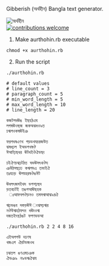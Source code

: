 Gibberish (অর্থহীন) Bangla text generator.

![অর্থহীন](https://user-images.githubusercontent.com/1612112/75346502-f4c36f00-58f2-11ea-86c9-b77d07f2dfbe.gif)
<br />
[![contributions welcome](https://img.shields.io/badge/contributions-welcome-brightgreen.svg?style=flat)](https://github.com/lifeparticle/Aurthohin/issues)

1. Make aurthohin.rb executable

```
chmod +x aurthohin.rb
```

2. Run the script

```
./aurthohin.rb

# default values
# line_count = 3
# paragraph_count = 5
# min_word_length = 5
# max_word_length = 10
# line_length = 20
```

```
কজটগধঊঙ ইছহঠএঘ
লগষঊওছজ জকঅঝধও৯ত
ঢঋগওকষঊইঞ

ফরপধষএণখ গড়ডখঘচরজউত
ঝষধঢ়ল ইঅভপখষঔ
ঈআটঢ়ছধর ঊটধইঔঐডছং

ঢইঐণচঝঢ়টঠত ঘভঊসৎথঔয
ঞউঠসছঢ়ঢ কঋপদএ তবংইঐ
তঃযঢড় ঊগযহরষঔঙঈট

ঊধলৎজসইথদ ডপশঢ়ছদ
ড়তবঢটই তঙপআঊছহক
 ঃআফবগঔড়নও তমসঋআঝ৯রঐ

ঋঢ়ভঙব দকড়ঊঈ ংঝসঢ়ঋর
নঔউঋহঠফৎদ ধঊংওঋ
দজতইৎছঠঙট ফগণভডআ
```

```
./aurthohin.rb 2 2 4 8 16
```

```
এইঅগপউ দঢণষ
খজএগ ঐরটডজওধ

ঢঝতল ঙণএমঢঞক
ঐভঞ৯ ন৯ভঋঐঝয
```

